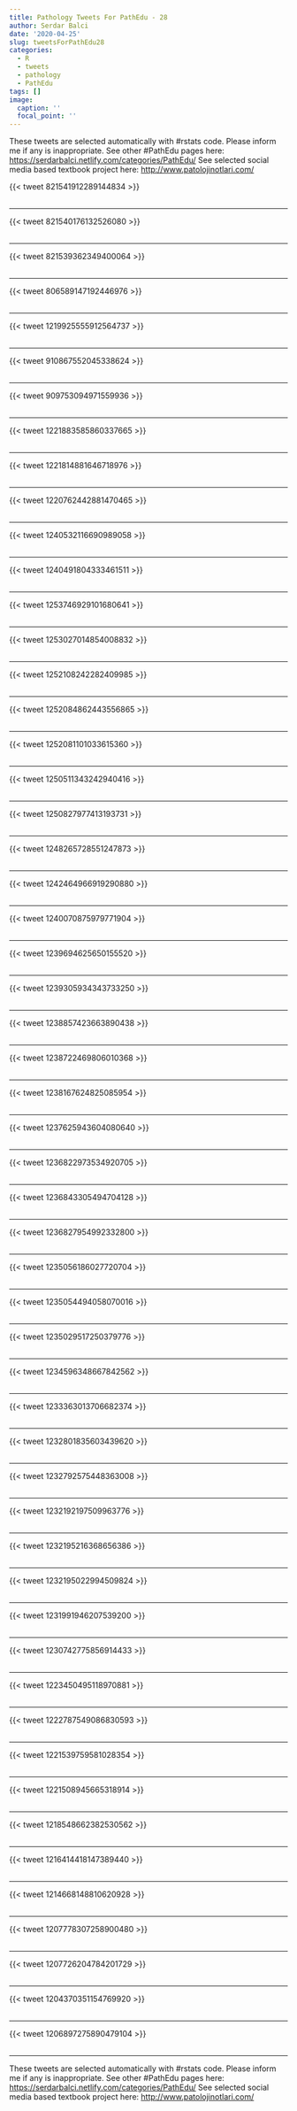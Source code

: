 ```yaml
---
title: Pathology Tweets For PathEdu - 28
author: Serdar Balci
date: '2020-04-25'
slug: tweetsForPathEdu28
categories:
  - R
  - tweets
  - pathology
  - PathEdu
tags: []
image:
  caption: ''
  focal_point: ''
---
```



These tweets are selected automatically with #rstats code. Please inform me if any is inappropriate.
See other #PathEdu pages here: https://serdarbalci.netlify.com/categories/PathEdu/ 
See selected social media based textbook project here: http://www.patolojinotlari.com/

{{< tweet 821541912289144834 >}}
<br>
<br>
<hr>
{{< tweet 821540176132526080 >}}
<br>
<br>
<hr>
{{< tweet 821539362349400064 >}}
<br>
<br>
<hr>
{{< tweet 806589147192446976 >}}
<br>
<br>
<hr>
{{< tweet 1219925555912564737 >}}
<br>
<br>
<hr>
{{< tweet 910867552045338624 >}}
<br>
<br>
<hr>
{{< tweet 909753094971559936 >}}
<br>
<br>
<hr>
{{< tweet 1221883585860337665 >}}
<br>
<br>
<hr>
{{< tweet 1221814881646718976 >}}
<br>
<br>
<hr>
{{< tweet 1220762442881470465 >}}
<br>
<br>
<hr>
{{< tweet 1240532116690989058 >}}
<br>
<br>
<hr>
{{< tweet 1240491804333461511 >}}
<br>
<br>
<hr>
{{< tweet 1253746929101680641 >}}
<br>
<br>
<hr>
{{< tweet 1253027014854008832 >}}
<br>
<br>
<hr>
{{< tweet 1252108242282409985 >}}
<br>
<br>
<hr>
{{< tweet 1252084862443556865 >}}
<br>
<br>
<hr>
{{< tweet 1252081101033615360 >}}
<br>
<br>
<hr>
{{< tweet 1250511343242940416 >}}
<br>
<br>
<hr>
{{< tweet 1250827977413193731 >}}
<br>
<br>
<hr>
{{< tweet 1248265728551247873 >}}
<br>
<br>
<hr>
{{< tweet 1242464966919290880 >}}
<br>
<br>
<hr>
{{< tweet 1240070875979771904 >}}
<br>
<br>
<hr>
{{< tweet 1239694625650155520 >}}
<br>
<br>
<hr>
{{< tweet 1239305934343733250 >}}
<br>
<br>
<hr>
{{< tweet 1238857423663890438 >}}
<br>
<br>
<hr>
{{< tweet 1238722469806010368 >}}
<br>
<br>
<hr>
{{< tweet 1238167624825085954 >}}
<br>
<br>
<hr>
{{< tweet 1237625943604080640 >}}
<br>
<br>
<hr>
{{< tweet 1236822973534920705 >}}
<br>
<br>
<hr>
{{< tweet 1236843305494704128 >}}
<br>
<br>
<hr>
{{< tweet 1236827954992332800 >}}
<br>
<br>
<hr>
{{< tweet 1235056186027720704 >}}
<br>
<br>
<hr>
{{< tweet 1235054494058070016 >}}
<br>
<br>
<hr>
{{< tweet 1235029517250379776 >}}
<br>
<br>
<hr>
{{< tweet 1234596348667842562 >}}
<br>
<br>
<hr>
{{< tweet 1233363013706682374 >}}
<br>
<br>
<hr>
{{< tweet 1232801835603439620 >}}
<br>
<br>
<hr>
{{< tweet 1232792575448363008 >}}
<br>
<br>
<hr>
{{< tweet 1232192197509963776 >}}
<br>
<br>
<hr>
{{< tweet 1232195216368656386 >}}
<br>
<br>
<hr>
{{< tweet 1232195022994509824 >}}
<br>
<br>
<hr>
{{< tweet 1231991946207539200 >}}
<br>
<br>
<hr>
{{< tweet 1230742775856914433 >}}
<br>
<br>
<hr>
{{< tweet 1223450495118970881 >}}
<br>
<br>
<hr>
{{< tweet 1222787549086830593 >}}
<br>
<br>
<hr>
{{< tweet 1221539759581028354 >}}
<br>
<br>
<hr>
{{< tweet 1221508945665318914 >}}
<br>
<br>
<hr>
{{< tweet 1218548662382530562 >}}
<br>
<br>
<hr>
{{< tweet 1216414418147389440 >}}
<br>
<br>
<hr>
{{< tweet 1214668148810620928 >}}
<br>
<br>
<hr>
{{< tweet 1207778307258900480 >}}
<br>
<br>
<hr>
{{< tweet 1207726204784201729 >}}
<br>
<br>
<hr>
{{< tweet 1204370351154769920 >}}
<br>
<br>
<hr>
{{< tweet 1206897275890479104 >}}
<br>
<br>
<hr>


These tweets are selected automatically with #rstats code. Please inform me if any is inappropriate.
See other #PathEdu pages here: https://serdarbalci.netlify.com/categories/PathEdu/ 
See selected social media based textbook project here: http://www.patolojinotlari.com/
